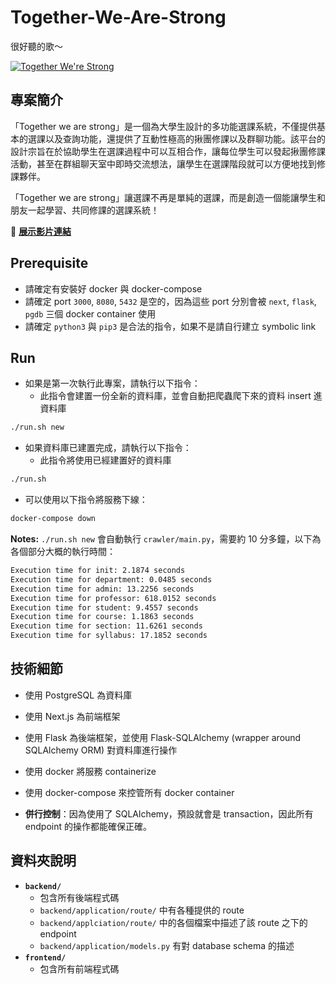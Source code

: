 # Together-We-Are-Strong

很好聽的歌～

[![Together We're Strong](https://img.youtube.com/vi/5TJebt_lUmk/0.jpg)](https://www.youtube.com/watch?v=5TJebt_lUmk)

## 專案簡介

「Together we are strong」是一個為大學生設計的多功能選課系統，不僅提供基本的選課以及查詢功能，還提供了互動性極高的揪團修課以及群聊功能。該平台的設計宗旨在於協助學生在選課過程中可以互相合作，讓每位學生可以發起揪團修課活動，甚至在群組聊天室中即時交流想法，讓學生在選課階段就可以方便地找到修課夥伴。

「Together we are strong」讓選課不再是單純的選課，而是創造一個能讓學生和朋友一起學習、共同修課的選課系統！

:link: **[展示影片連結](https://youtu.be/)**

## Prerequisite

- 請確定有安裝好 docker 與 docker-compose
- 請確定 port `3000`, `8080`, `5432` 是空的，因為這些 port 分別會被 `next`, `flask`, `pgdb` 三個 docker container 使用
- 請確定 `python3` 與 `pip3` 是合法的指令，如果不是請自行建立 symbolic link

## Run
- 如果是第一次執行此專案，請執行以下指令：
  - 此指令會建置一份全新的資料庫，並會自動把爬蟲爬下來的資料 insert 進資料庫
```bash
./run.sh new
```
- 如果資料庫已建置完成，請執行以下指令：
  - 此指令將使用已經建置好的資料庫
```bash
./run.sh
```
- 可以使用以下指令將服務下線：
```bash
docker-compose down
```

**Notes:** `./run.sh new` 會自動執行 `crawler/main.py`，需要約 10 分多鐘，以下為各個部分大概的執行時間：
```txt
Execution time for init: 2.1874 seconds
Execution time for department: 0.0485 seconds
Execution time for admin: 13.2256 seconds
Execution time for professor: 618.0152 seconds
Execution time for student: 9.4557 seconds
Execution time for course: 1.1863 seconds
Execution time for section: 11.6261 seconds
Execution time for syllabus: 17.1852 seconds
```

## 技術細節

- 使用 PostgreSQL 為資料庫
- 使用 Next.js 為前端框架
- 使用 Flask 為後端框架，並使用 Flask-SQLAlchemy (wrapper around SQLAlchemy ORM) 對資料庫進行操作
- 使用 docker 將服務 containerize
- 使用 docker-compose 來控管所有 docker container

- **併行控制**：因為使用了 SQLAlchemy，預設就會是 transaction，因此所有 endpoint 的操作都能確保正確。

## 資料夾說明

- **`backend/`**
  - 包含所有後端程式碼
  - `backend/application/route/` 中有各種提供的 route
  - `backend/applciation/route/` 中的各個檔案中描述了該 route 之下的 endpoint
  - `backend/application/models.py` 有對 database schema 的描述
- **`frontend/`**
  - 包含所有前端程式碼

